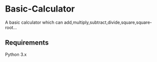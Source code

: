 # Basic-Calculator
A basic calculator which can add,multiply,subtract,divide,square,square-root...

## Requirements
Python 3.x
